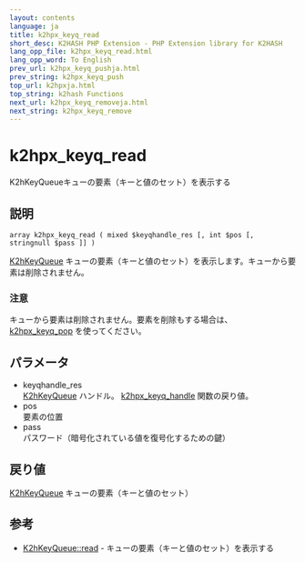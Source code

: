 ```yaml
---
layout: contents
language: ja
title: k2hpx_keyq_read
short_desc: K2HASH PHP Extension - PHP Extension library for K2HASH
lang_opp_file: k2hpx_keyq_read.html
lang_opp_word: To English
prev_url: k2hpx_keyq_pushja.html
prev_string: k2hpx_keyq_push
top_url: k2hpxja.html
top_string: k2hash Functions
next_url: k2hpx_keyq_removeja.html
next_string: k2hpx_keyq_remove
---
```


# k2hpx_keyq_read
K2hKeyQueueキューの要素（キーと値のセット）を表示する

## 説明

```
array k2hpx_keyq_read ( mixed $keyqhandle_res [, int $pos [, stringnull $pass ]] )
```

[K2hKeyQueue](k2hkq_classja.html) キューの要素（キーと値のセット）を表示します。キューから要素は削除されません。 

### 注意
キューから要素は削除されません。要素を削除もする場合は、 [k2hpx_keyq_pop](k2hpx_keyq_popja.html) を使ってください。 

## パラメータ
- keyqhandle_res  
[K2hKeyQueue](k2hkq_classja.html) ハンドル。 [k2hpx_keyq_handle](k2hpx_keyq_handleja.html) 関数の戻り値。
- pos  
要素の位置
- pass  
パスワード（暗号化されている値を復号化するための鍵）

## 戻り値
[K2hKeyQueue](k2hkq_classja.html) キューの要素（キーと値のセット） 

## 参考
- [K2hKeyQueue::read](k2hkq_readja.html) - キューの要素（キーと値のセット）を表示する
